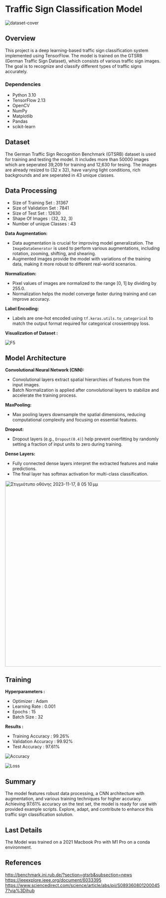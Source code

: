   # Traffic Sign Classification Model




![dataset-cover](https://github.com/mathaiostop23/Traffic-Sign-Classification-Model/assets/75705991/f220383f-51b6-46dc-b26b-1be903db62f1)


  ## Overview 

  This project is a deep learning-based traffic sign classification system implemented using TensorFlow. 
  The model is trained on the GTSRB (German Traffic Sign Dataset), which consists of various traffic sign images. 
  The goal is to recognize and classify different types of traffic signs accurately.

  ### Dependencies
- Python 3.10
- TensorFlow 2.13
- OpenCV
- NumPy
- Matplotlib
- Pandas
- scikit-learn


## Dataset
The German Traffic Sign Recognition Benchmark (GTSRB) dataset is used for training and testing the model. It includes more than 50000 images which are seperated 39,209 for training and 12,630 for tesing. The images are already resized to (32 x 32), have varying light conditions, rich backgrounds and are seperated in 43 unique classes.


## Data Processing

- Size of Training Set : 31367
- Size of Validation Set : 7841
- Size of Test Set : 12630
- Shape Of Images : (32, 32, 3)
- Number of unique Classes : 43

**Data Augmentation:**

- Data augmentation is crucial for improving model generalization. The `ImageDataGenerator` is used to perform various augmentations, including rotation, zooming, shifting, and shearing.
- Augmented images provide the model with variations of the training data, making it more robust to different real-world scenarios.

**Normalization:**

- Pixel values of images are normalized to the range [0, 1] by dividing by 255.0.
- Normalization helps the model converge faster during training and can improve accuracy.

**Label Encoding:**

- Labels are one-hot encoded using `tf.keras.utils.to_categorical` to match the output format required for categorical crossentropy loss.

**Visualization of Dataset :**

![F5](https://github.com/mathaiostop23/Traffic-Sign-Classification-Model/assets/75705991/ddc14b22-fd66-4b83-8a9d-8db0e93296de)

## Model Architecture

**Convolutional Neural Network (CNN):**

- Convolutional layers extract spatial hierarchies of features from the input images.
- Batch Normalization is applied after convolutional layers to stabilize and accelerate the training process.

**MaxPooling:**

- Max pooling layers downsample the spatial dimensions, reducing computational complexity and focusing on essential features.

**Dropout:**

- Dropout layers (e.g., `Dropout(0.4)`) help prevent overfitting by randomly setting a fraction of input units to zero during training.

**Dense Layers:**

- Fully connected dense layers interpret the extracted features and make predictions.
- The final layer has softmax activation for multi-class classification.

<img width="600" alt="Στιγμιότυπο οθόνης 2023-11-17, 8 05 10 μμ" src="https://github.com/mathaiostop23/Traffic-Sign-Classification-Model/assets/75705991/b5e40cf2-7762-4eef-aa3c-fc7a48ef60e2">

## Training

**Hyperparameters :**

- Optimizer : Adam
- Learning Rate : 0.001
- Epochs : 15
- Batch Size : 32

**Results :**

- Training Accuracy : 99.26%
- Validation Accuracy : 99.92%
- Test Accuracy : 97.61%

![Accuracy](https://github.com/mathaiostop23/Traffic-Sign-Classification-Model/assets/75705991/698b7dc6-56bd-479f-9507-4b061c22caf6)


![Loss](https://github.com/mathaiostop23/Traffic-Sign-Classification-Model/assets/75705991/32170792-be9d-4a04-a47d-296e5a726e3e)

## Summary 

The model features robust data processing, a CNN architecture with augmentation, and various training techniques for higher accuracy. Achieving 97.61% accuracy on the test set, the model is ready for use with provided example scripts. Explore, adapt, and contribute to enhance this traffic sign classification solution.

## Last Details

The Model was trained on a 2021 Macbook Pro with M1 Pro on a conda environment.

## References 

http://benchmark.ini.rub.de/?section=gtsrb&subsection=news
https://ieeexplore.ieee.org/document/6033395
https://www.sciencedirect.com/science/article/abs/pii/S0893608012000457?via%3Dihub







  

  

